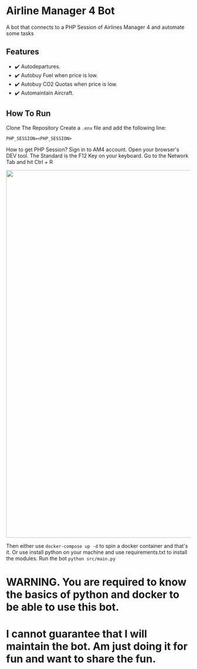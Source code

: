 # Airline Manager 4 Bot
A bot that connects to a PHP Session of Airlines Manager 4 and automate some tasks

## Features
- ✔️ Autodepartures.
- ✔️ Autobuy Fuel when price is low.
- ✔️ Autobuy CO2 Quotas when price is low.
- ✔️ Automaintain Aircraft.

## How To Run
Clone The Repository
Create a `.env` file and add the following line:
```
PHP_SESSION=<PHP_SESSION>
```
How to get PHP Session?
Sign in to AM4 account.
Open your browser's DEV tool. The Standard is the F12 Key on your keyboard.
Go to the Network Tab and hit Ctrl + R

<img src="https://raw.githubusercontent.com/yanickflyer/airlinemanager4bot/master/img/phpsess.png" width="1000px">

Then either use `docker-compose up -d` to spin a docker container and that's it.
Or use install python on your machine and use requirements.txt to install the modules.
Run the bot `python src/main.py`

# WARNING. You are required to know the basics of python and docker to be able to use this bot.
# I cannot guarantee that I will maintain the bot. Am just doing it for fun and want to share the fun.